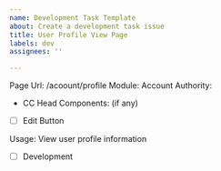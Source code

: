 ```yaml
---
name: Development Task Template
about: Create a development task issue
title: User Profile View Page
labels: dev
assignees: ''

---
```


Page Url: /acoount/profile
Module: Account
Authority:
- CC Head
Components: (if any)
- [ ] Edit Button 

Usage: View user profile information

- [ ] Development
